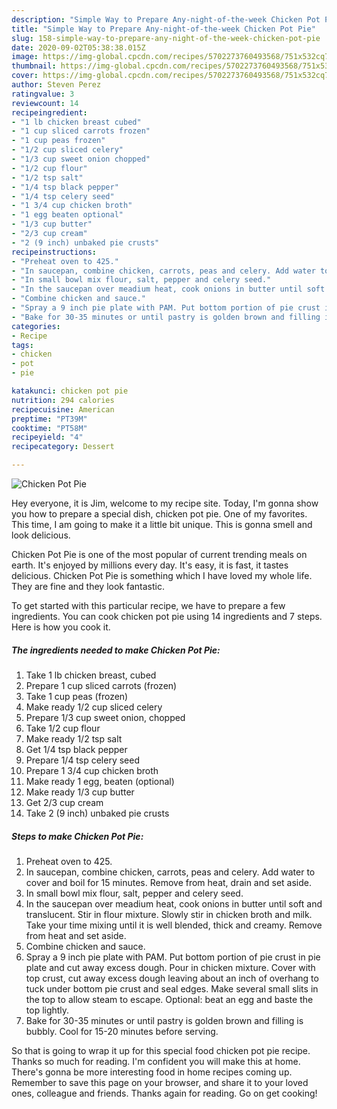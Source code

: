```yaml
---
description: "Simple Way to Prepare Any-night-of-the-week Chicken Pot Pie"
title: "Simple Way to Prepare Any-night-of-the-week Chicken Pot Pie"
slug: 158-simple-way-to-prepare-any-night-of-the-week-chicken-pot-pie
date: 2020-09-02T05:38:38.015Z
image: https://img-global.cpcdn.com/recipes/5702273760493568/751x532cq70/chicken-pot-pie-recipe-main-photo.jpg
thumbnail: https://img-global.cpcdn.com/recipes/5702273760493568/751x532cq70/chicken-pot-pie-recipe-main-photo.jpg
cover: https://img-global.cpcdn.com/recipes/5702273760493568/751x532cq70/chicken-pot-pie-recipe-main-photo.jpg
author: Steven Perez
ratingvalue: 3
reviewcount: 14
recipeingredient:
- "1 lb chicken breast cubed"
- "1 cup sliced carrots frozen"
- "1 cup peas frozen"
- "1/2 cup sliced celery"
- "1/3 cup sweet onion chopped"
- "1/2 cup flour"
- "1/2 tsp salt"
- "1/4 tsp black pepper"
- "1/4 tsp celery seed"
- "1 3/4 cup chicken broth"
- "1 egg beaten optional"
- "1/3 cup butter"
- "2/3 cup cream"
- "2 (9 inch) unbaked pie crusts"
recipeinstructions:
- "Preheat oven to 425."
- "In saucepan, combine chicken, carrots, peas and celery. Add water to cover and boil for 15 minutes. Remove from heat, drain and set aside."
- "In small bowl mix flour, salt, pepper and celery seed."
- "In the saucepan over meadium heat, cook onions in butter until soft and translucent. Stir in flour mixture. Slowly stir in chicken broth and milk. Take your time mixing until it is well blended, thick and creamy. Remove from heat and set aside."
- "Combine chicken and sauce."
- "Spray a 9 inch pie plate with PAM. Put bottom portion of pie crust in pie plate and cut away excess dough. Pour in chicken mixture. Cover with top crust, cut away excess dough leaving about an inch of overhang to tuck under bottom pie crust and seal edges. Make several small slits in the top to allow steam to escape. Optional: beat an egg and baste the top lightly."
- "Bake for 30-35 minutes or until pastry is golden brown and filling is bubbly. Cool for 15-20 minutes before serving."
categories:
- Recipe
tags:
- chicken
- pot
- pie

katakunci: chicken pot pie 
nutrition: 294 calories
recipecuisine: American
preptime: "PT39M"
cooktime: "PT58M"
recipeyield: "4"
recipecategory: Dessert

---
```



![Chicken Pot Pie](https://img-global.cpcdn.com/recipes/5702273760493568/751x532cq70/chicken-pot-pie-recipe-main-photo.jpg)

Hey everyone, it is Jim, welcome to my recipe site. Today, I'm gonna show you how to prepare a special dish, chicken pot pie. One of my favorites. This time, I am going to make it a little bit unique. This is gonna smell and look delicious.



Chicken Pot Pie is one of the most popular of current trending meals on earth. It's enjoyed by millions every day. It's easy, it is fast, it tastes delicious. Chicken Pot Pie is something which I have loved my whole life. They are fine and they look fantastic.


To get started with this particular recipe, we have to prepare a few ingredients. You can cook chicken pot pie using 14 ingredients and 7 steps. Here is how you cook it.

<!--inarticleads1-->

##### The ingredients needed to make Chicken Pot Pie:

1. Take 1 lb chicken breast, cubed
1. Prepare 1 cup sliced carrots (frozen)
1. Take 1 cup peas (frozen)
1. Make ready 1/2 cup sliced celery
1. Prepare 1/3 cup sweet onion, chopped
1. Take 1/2 cup flour
1. Make ready 1/2 tsp salt
1. Get 1/4 tsp black pepper
1. Prepare 1/4 tsp celery seed
1. Prepare 1 3/4 cup chicken broth
1. Make ready 1 egg, beaten (optional)
1. Make ready 1/3 cup butter
1. Get 2/3 cup cream
1. Take 2 (9 inch) unbaked pie crusts




<!--inarticleads2-->

##### Steps to make Chicken Pot Pie:

1. Preheat oven to 425.
1. In saucepan, combine chicken, carrots, peas and celery. Add water to cover and boil for 15 minutes. Remove from heat, drain and set aside.
1. In small bowl mix flour, salt, pepper and celery seed.
1. In the saucepan over meadium heat, cook onions in butter until soft and translucent. Stir in flour mixture. Slowly stir in chicken broth and milk. Take your time mixing until it is well blended, thick and creamy. Remove from heat and set aside.
1. Combine chicken and sauce.
1. Spray a 9 inch pie plate with PAM. Put bottom portion of pie crust in pie plate and cut away excess dough. Pour in chicken mixture. Cover with top crust, cut away excess dough leaving about an inch of overhang to tuck under bottom pie crust and seal edges. Make several small slits in the top to allow steam to escape. Optional: beat an egg and baste the top lightly.
1. Bake for 30-35 minutes or until pastry is golden brown and filling is bubbly. Cool for 15-20 minutes before serving.




So that is going to wrap it up for this special food chicken pot pie recipe. Thanks so much for reading. I'm confident you will make this at home. There's gonna be more interesting food in home recipes coming up. Remember to save this page on your browser, and share it to your loved ones, colleague and friends. Thanks again for reading. Go on get cooking!
